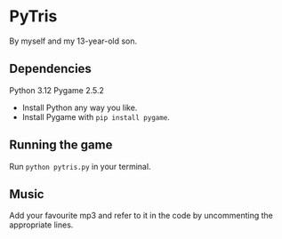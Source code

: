 # PyTris
By myself and my 13-year-old son.

## Dependencies
Python  3.12
Pygame  2.5.2

- Install Python any way you like.
- Install Pygame with `pip install pygame`.

## Running the game
Run `python pytris.py` in your terminal.

## Music
Add your favourite mp3 and refer to it in the code by uncommenting the appropriate lines.
